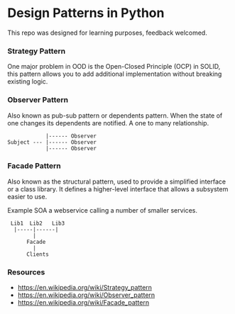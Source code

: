 # Design Patterns in Python

This repo was designed for learning purposes, feedback welcomed.

### Strategy Pattern ###

One major problem in OOD is the Open-Closed Principle (OCP) in SOLID, this pattern allows
you to add additional implementation without breaking existing logic.

### Observer Pattern ###

Also known as pub-sub pattern or dependents pattern. When the state of one changes its dependents are notified.
A one to many relationship.

                |------ Observer
    Subject --- |------ Observer
                |------ Observer

### Facade Pattern ###

Also known as the structural pattern, used to provide a simplified interface or a class library. It defines
a higher-level interface that allows a subsystem easier to use.

Example SOA a webservice calling a number of smaller services.
     
     Lib1  Lib2   Lib3
      |-----|------|
            |
          Facade
            |
          Clients
          
### Resources ###
- https://en.wikipedia.org/wiki/Strategy_pattern
- https://en.wikipedia.org/wiki/Observer_pattern
- https://en.wikipedia.org/wiki/Facade_pattern
